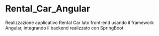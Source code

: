 # Rental_Car_Angular
Realizzazione applicativo Rental Car lato front-end usando il framework Angular, integrando il backend realizzato con SpringBoot
